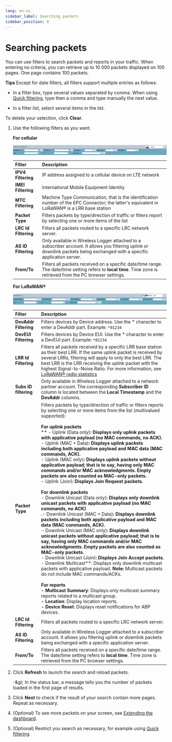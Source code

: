 ```yaml
---
lang: en-us
sidebar_label: Searching packets
sidebar_position: 0
---
```


# Searching packets

You can use filters to search packets and reports in your traffic. When
entering no criteria, you can retrieve up to 10 000 packets displayed on
100 pages. One page contains 100 packets.

**Tips** Except for date filters, all filters support multiple entries
as follows:

- In a filter box, type several values separated by comma. When using
  [Quick filtering](quick-filtering), type then a comma and type
  manually the next value.

- In a filter list, select several items in the list.

To delete your selection, click **Clear**.

1.  Use the following filters as you want.



    **For cellular**
    
    ![](./_images/cellularfilters.png)

    | Filter             | Description                                                                                                                                   |
    |--------------------|-----------------------------------------------------------------------------------------------------------------------------------------------|
    | **IPV4 Filtering** | IP address assigned to a cellular device on LTE network                                                                                       |
    | **IMEI Filtering** | International Mobile Equipment Identity                                                                                                       |
    | **MTC Filtering**  | Machine Type Communication, that is the identification number of the EPC Connector; the latter's equivalent in LoRaWAN® is a LRR base station |
    | **Packet Type**    | Filters packets by type/direction of traffic or filters report by selecting one or more items of the list                                     |
    | **LRC Id Filtering** | Filters all packets routed to a specific LRC network server.                                                                                                               |
    | **AS ID Filtering**  | Only available in Wireless Logger attached to a subscriber account. It allows you filtering uplink or downlink packets being exchanged with a specific application server. |
    | **From/To**          | Filters all packets received on a specific date/time range. The date/time setting refers to **local time**. Time zone is retrieved from the PC browser settings.           |

    **For LoRaWAN®**
    
    ![](./_images/lorawanfilters.png)

    | Filter | Description |
    | ------ | ----------- |
    | **DevAddr Filtering** | Filters devices by Device address. Use the * character to enter a DevAddr part. Example: `*01234` | 
    | **DevEUI Filtering** |Filters devices by Device EUI. Use the * character to enter a DevEUI part. Example: `*01234` |
    | **LRR Id Filtering** | Filters all packets received by a specific LRR base station as their best LRR. If the same uplink packet is received by several LRRs, filtering will apply to only the best LRR. The best LRR is the LRR receiving the uplink packet with the highest Signal-to-Noise Ratio.&nbsp;For more information, see [LoRaWAN® radio statistics](../lorawan-traffic/lorawan-traffic-overview.md#lorawan-radio-statistics) |
    | **Subs ID filtering** | Only available in Wireless Logger attached to a network partner account. The corresponding **Subscriber ID** column is located between the **Local Timestamp** and the **DevAddr** columns. |
    | **Packet Type** | Filters packets by type/direction of traffic or filters reports by selecting one or more items from the list (multivalued supported):<br/><br/>**For uplink packets**<br/>** - Uplink (Data only)**: Displays only uplink packets with applicative payload (no MAC commands, no ACK).<br/>**- Uplink (MAC + Data)**: Displays uplink packets including both applicative payload and MAC data (MAC commands, ACK).<br/>**- Uplink (MAC only)**: Displays uplink packets without applicative payload; that is to say, having only MAC commands and/or MAC acknowledgments. Empty packets are also counted as MAC-only packets.<br/>**- Uplink (Join)**: Displays Join Request packets.<br/><br/>**For downlink packets**<br/>**- Downlink Unicast (Data only)**: Displays only downlink unicast packets with applicative payload (no MAC commands, no ACK)<br/>.**- Downlink Unicast (MAC + Data)**: Displays downlink packets including both applicative payload and MAC data (MAC commands, ACK).<br/>**- Downlink Unicast (MAC only)**: Displays downlink unicast packets without applicative payload; that is to say, having only MAC commands and/or MAC acknowledgments. Empty packets are also counted as MAC-only packets.<br/>**- Downlink Unicast (Join)**: Displays Join Accept packets.<br/>**- Downlink Multicast**: Displays only downlink multicast packets with applicative payload. **Note:** Multicast packets do not include MAC commands/ACKs.<br/><br/>**For reports**<br/>**- Multicast Summary**: Displays only multicast summary reports related to a multicast group.<br/>**- Location**: Display location reports.<br/>**- Device Reset**: Displays reset notifications for ABP devices.|
    | **LRC Id Filtering** | Filters all packets routed to a specific LRC network server. | 
    | **AS ID Filtering** | Only available in Wireless Logger attached to a subscriber account. It allows you filtering uplink or downlink packets being exchanged with a specific application server. |
    | **From/To** | Filters all packets received on a specific date/time range. The date/time setting refers to **local time**. Time zone is retrieved from the PC browser settings. |

2.  Click **Refresh** to launch the
    search and reload packets.

    -\&gt; In the status bar, a message tells you the number of packets
    loaded in the first page of results.

3.  Click **Next** to check if the result of your search contain more
    pages. Repeat as necessary.

4.  (Optional) To see more packets on your screen, see [Extending the     dashboard](../viewing/extend-dashboard).

5.  (Optional) Restrict you search as necessary, for example using
    [Quick filtering](quick-filtering).
